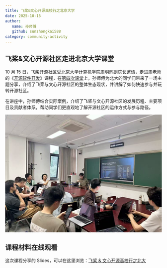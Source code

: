 ```yaml
---
title: 飞桨&文心开源高校行之北京大学
date: 2025-10-15
author:
   name: 孙师傅
   github: sunzhongkai588
category: community-activity
---
```


## 飞桨&文心开源社区走进北京大学课堂

10 月 15 日，飞桨开源社区受北京大学计算机学院周明辉副院长邀请，走进周老师的《[开源软件开发](https://github.com/osslab-pku/OSSDevelopment/)》课程，在[第四次课堂](https://github.com/osslab-pku/OSSDevelopment/blob/main/Syllabus.md#第4次课开源项目maintainer分享其维护开发的经验多个项目开拓视野为开源任务选择做准备--1015)上，孙师傅为北大的同学们带来了一场主题分享，介绍了飞桨与文心开源社区的整体生态现状，并讲解了如何快速参与并玩转开源社区。

在讲座中，孙师傅结合实际案例，介绍了飞桨与文心开源社区的发展历程、主要项目及贡献者体系，帮助同学们更直观地了解开源社区的运作方式与参与路径。

![sun-present](../images/pku-course-2025/course.jpg)

## 课程材料在线观看

这次课程分享的 Slides，可以在这里浏览：[飞桨 & 文心开源高校行之北大](https://github.com/PFCCLab/blog/blob/main/src/images/pku-course-2025/飞桨%26文心开源走进北大.pdf)
